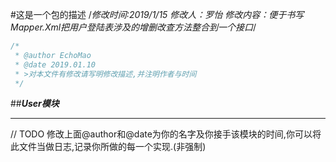 #这是一个包的描述
/*修改时间:2019/1/15  修改人：罗怡 修改内容：便于书写Mapper.Xml把用户登陆表涉及的增删改查方法整合到一个接口*/
```java
/* 
 * @author EchoMao
 * @date 2019.01.10
 * >对本文件有修改请写明修改描述,并注明作者与时间
 */
```

##***User模块***

-----

// TODO 修改上面@author和@date为你的名字及你接手该模块的时间,你可以将此文件当做日志,记录你所做的每一个实现.(非强制)